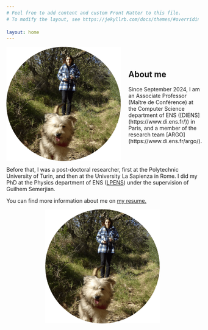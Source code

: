 ```yaml
---
# Feel free to add content and custom Front Matter to this file.
# To modify the layout, see https://jekyllrb.com/docs/themes/#overriding-theme-defaults

layout: home
---
```


<div style="display: flex; align-items: center;">
  <img src="docs/assets/cropped_photo.png" width="300" height="300" style="margin-right: 20px;"/>
  <div>
    <h2>About me</h2>
    <p>Since September 2024, I am an Associate Professor (Maître de Conférence) at the Computer Science department of ENS ([DIENS](https://www.di.ens.fr/)) in Paris, and a member of the research team [ARGO](https://www.di.ens.fr/argo/).</p>
  </div>
</div>



  
Before that, I was a post-doctoral researcher, first at the Polytechnic University of Turin, and then at the University La Sapienza in Rome. I did my PhD at the Physics department of ENS ([LPENS](https://www.lpens.ens.psl.eu/)) under the supervision of Guilhem Semerjian.
  
You can find more information about me on <a href="https://louisebudzynski.github.io/docs/CV.pdf" target="_blank">my resume.</a>  

<img src="docs/assets/cropped_photo.png" width="300" height="300" class="center"/>

<footer class="custom-footer">
  <p><span style="font-weight: 310;">  </span></p>
</footer>
<style>
  footer:not(.custom-footer) {
    display: none;
  }
</style>

<style>
  .center {
    display: block;
    margin-left: auto;
    margin-right: auto;
  }

  footer:not(.custom-footer) {
    display: none;
  }
</style>
